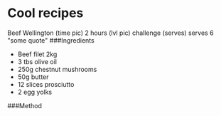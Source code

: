 # Cool recipes 
Beef Wellington
(time pic) 2 hours
(lvl pic) challenge
(serves) serves 6
"some quote" 
###Ingredients
* Beef filet 2kg
* 3 tbs olive oil
* 250g chestnut mushrooms
* 50g butter
* 12 slices prosciutto
* 2 egg yolks

###Method

